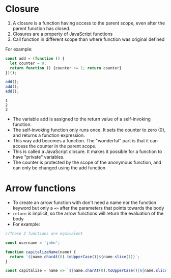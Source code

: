 # Closure

1) A closure is a function having access to the parent scope, even after the parent function has closed.
2) Closures are a property of JavaScript functions 
3) Call function in different scope than where function was original defined

For example: 

```javascript
const add = (function () {
  let counter = 0;
  return function () {counter += 1; return counter}
})();

add();
add();
add();
```
```
1
2
3
```

- The variable add is assigned to the return value of a self-invoking function. 
- The self-invoking function only runs once. It sets the counter to zero (0), and returns a function expression.
- This way add becomes a function. The "wonderful" part is that it can access the counter in the parent scope.
- This is called a JavaScript closure. It makes it possible for a function to have "private" variables.
- The counter is protected by the scope of the anonymous function, and can only be changed using the add function.

# Arrow functions

- To create an arrow function with don't need a name nor the function keyword but only a `=>` after the parameters that points towards the body
- `return` is implicit, so the arrow functions will return the evaluation of the body
- For example:
```javascript
//These 2 functions are equivalent

const username = 'john';

function capitalizeName(name) {
  return `${name.charAt(0).toUpperCase()}${name.slice(1)}`;  
}

const capitalize = name => `${name.charAt(0).toUpperCase()}${name.slice(1)}`;
 ```
